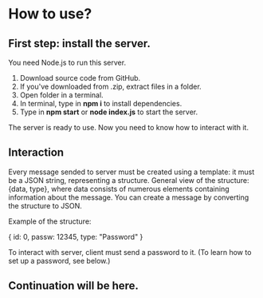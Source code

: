 # How to use?
## First step: install the server.
You need Node.js to run this server.
1. Download source code from GitHub.
2. If you've downloaded from .zip, extract files in a folder.
3.  Open folder in a terminal.
4. In terminal, type in **npm i** to install dependencies.
5. Type in **npm start** or **node index.js** to start the server.

The server is ready to use. Now you need to know how to interact with it.

## Interaction
Every message sended to server must be created using a template: it must be a JSON string, representing a structure. General view of the structure: {data, type}, where data consists of numerous elements containing information about the message. You can create a message by converting the structure to JSON.

Example of the structure:

{
id: 0,
passw: 12345,
type: "Password"
}

To interact with server, client must send a password to it. (To learn how to set up a password, see below.)
## Continuation will be here.
